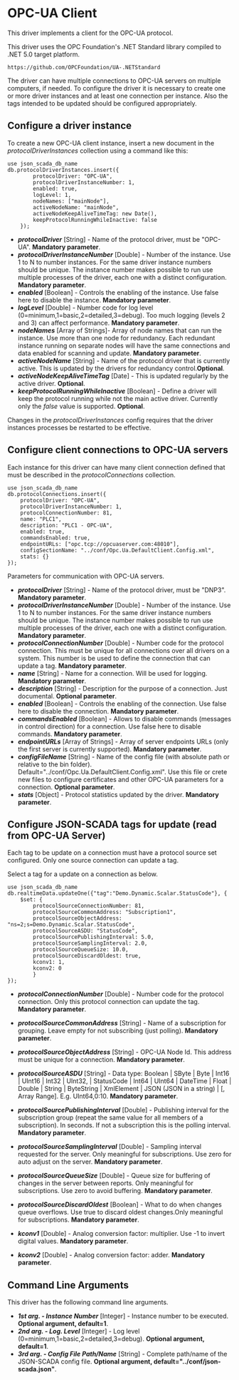 # OPC-UA Client

This driver implements a client for the OPC-UA protocol.

This driver uses the OPC Foundation's .NET Standard library compiled to .NET 5.0 target platform.

    https://github.com/OPCFoundation/UA-.NETStandard

The driver can have multiple connections to OPC-UA servers on multiple computers, if needed.
To configure the driver it is necessary to create one or more driver instances and at least one connection per instance. Also the tags intended to be updated should be configured appropriately.

##  Configure a driver instance

To create a new OPC-UA client instance, insert a new document in the _protocolDriverInstances_ collection using a command like this:

    use json_scada_db_name
    db.protocolDriverInstances.insert({
            protocolDriver: "OPC-UA",
            protocolDriverInstanceNumber: 1,
            enabled: true,
            logLevel: 1,
            nodeNames: ["mainNode"], 
            activeNodeName: "mainNode",
            activeNodeKeepAliveTimeTag: new Date(),
            keepProtocolRunningWhileInactive: false
        });

* _**protocolDriver**_ [String] - Name of the protocol driver, must be "OPC-UA". **Mandatory parameter**.
* _**protocolDriverInstanceNumber**_ [Double] - Number of the instance. Use 1 to N to number instances. For the same driver instance numbers should be unique. The instance number makes possible to run use multiple processes of the driver, each one with a distinct configuration. **Mandatory parameter**.
* _**enabled**_ [Boolean] - Controls the enabling of the instance. Use false here to disable the instance. **Mandatory parameter**.
* _**logLevel**_ [Double] - Number code for log level (0=minimum,1=basic,2=detailed,3=debug). Too much logging (levels 2 and 3) can affect performance. **Mandatory parameter**.
* _**nodeNames**_ [Array of Strings]- Array of node names that can run the instance. Use more than one node for redundancy. Each redundant instance running on separate nodes will have the same connections and data enabled for scanning and update. **Mandatory parameter**.
* _**activeNodeName**_ [String] - Name of the protocol driver that is currently active. This is updated by the drivers for redundancy control.**Optional**.
* _**activeNodeKeepAliveTimeTag**_ [Date] - This is updated regularly  by the active driver. **Optional**.
* _**keepProtocolRunningWhileInactive**_ [Boolean] - Define a driver will keep the protocol running while not the main active driver. Currently only the _false_ value is supported. **Optional**.

Changes in the _protocolDriverInstances_ config requires that the driver instances processes be restarted to be effective.

## Configure client connections to OPC-UA servers

Each instance for this driver can have many client connection defined that must be described in the _protocolConnections_ collection.

    use json_scada_db_name
    db.protocolConnections.insert({
        protocolDriver: "OPC-UA",
        protocolDriverInstanceNumber: 1,
        protocolConnectionNumber: 81,
        name: "PLC1",
        description: "PLC1 - OPC-UA",
        enabled: true,
        commandsEnabled: true,
        endpointURLs: ["opc.tcp://opcuaserver.com:48010"],
        configSectionName: "../conf/Opc.Ua.DefaultClient.Config.xml",
        stats: {}
    });

Parameters for communication with OPC-UA servers.
* _**protocolDriver**_ [String] - Name of the protocol driver, must be  "DNP3". **Mandatory parameter**.
* _**protocolDriverInstanceNumber**_ [Double] - Number of the instance. Use 1 to N to number instances. For the same driver instance numbers should be unique. The instance number makes possible to run use multiple processes of the driver, each one with a distinct configuration. **Mandatory parameter**.
* _**protocolConnectionNumber**_ [Double] - Number code for the protocol connection. This must be unique for all connections over all drivers on a system. This number is be used to define the connection that can update a tag. **Mandatory parameter**.
* _**name**_ [String] - Name for a connection. Will be used for logging. **Mandatory parameter**.
* _**description**_ [String] - Description for the purpose of a connection. Just documental. **Optional parameter**.
* _**enabled**_ [Boolean] - Controls the enabling of the connection. Use false here to disable the connection. **Mandatory parameter**.
* _**commandsEnabled**_ [Boolean] - Allows to disable commands (messages in control direction) for a connection. Use false here to disable commands. **Mandatory parameter**.
* _**endpointURLs**_ [Array of Strings] - Array of server endpoints URLs (only the first server is currently supported). **Mandatory parameter**.
* _**configFileName**_ [String] - Name of the config file (with absolute path or relative to the bin folder). Default="../conf/Opc.Ua.DefaultClient.Config.xml". Use this file or crete new files to configure certificates and other OPC-UA parameters for a connection. **Optional parameter**.
* _**stats**_ [Object] - Protocol statistics updated by the driver. **Mandatory parameter**.

## Configure JSON-SCADA tags for update (read from OPC-UA Server)

Each tag to be update on a connection must have a protocol source set configured. Only one source connection can update a tag.

Select a tag for a update on a connection as below.

    use json_scada_db_name
    db.realtimeData.updateOne({"tag":"Demo.Dynamic.Scalar.StatusCode"}, {
        $set: {
            protocolSourceConnectionNumber: 81,
            protocolSourceCommonAddress: "Subscription1",
            protocolSourceObjectAddress: "ns=2;s=Demo.Dynamic.Scalar.StatusCode",
            protocolSourceASDU: "StatusCode", 
            protocolSourcePublishingInterval: 5.0,
            protocolSourceSamplingInterval: 2.0,
            protocolSourceQueueSize: 10.0,
            protocolSourceDiscardOldest: true,
            kconv1: 1,
            kconv2: 0
            }
    });

* _**protocolConnectionNumber**_ [Double] - Number code for the protocol connection. Only this protocol connection can update the tag. **Mandatory parameter**.
* _**protocolSourceCommonAddress**_ [String] - Name of a subscription for grouping. Leave empty for not subscribing (just polling). **Mandatory parameter**.
* _**protocolSourceObjectAddress**_ [String] - OPC-UA Node Id. This address must be unique for a connection. **Mandatory parameter**.
* _**protocolSourceASDU**_ [String] - Data type: Boolean | SByte | Byte | Int16 | UInt16 | Int32 | UInt32, | StatusCode | Int64 | UInt64 | DateTime | Float | Double | String | ByteString | XmlElement | JSON (JSON in a string) | [, Array Range]. E.g. UInt64,0:10. **Mandatory parameter**.

* _**protocolSourcePublishingInterval**_ [Double] - Publishing interval for the subscription group (repeat the same value for all members of a subscription). In seconds. If not a subscription this is the polling interval. **Mandatory parameter**.
* _**protocolSourceSamplingInterval**_ [Double] - Sampling interval requested for the server. Only meaningful for subscriptions. Use zero for auto adjust on the server. **Mandatory parameter**.
* _**protocolSourceQueueSize**_ [Double] - Queue size for buffering of changes in the server between reports. Only meaningful for subscriptions. Use zero to avoid buffering. **Mandatory parameter**.
* _**protocolSourceDiscardOldest**_ [Boolean] - What to do when changes queue overflows. Use true to discard oldest changes.Only meaningful for subscriptions. **Mandatory parameter**.

* _**kconv1**_ [Double] - Analog conversion factor: multiplier. Use -1 to invert digital values. **Mandatory parameter**.
* _**kconv2**_ [Double] - Analog conversion factor: adder. **Mandatory parameter**.

## Command Line Arguments

This driver has the following command line arguments.

* _**1st arg. - Instance Number**_ [Integer] - Instance number to be executed. **Optional argument, default=1**.
* _**2nd arg. - Log. Level**_ [Integer] - Log level (0=minimum,1=basic,2=detailed,3=debug). **Optional argument, default=1**.
* _**3rd arg. - Config File Path/Name**_ [String] - Complete path/name of the JSON-SCADA config file. **Optional argument, default="../conf/json-scada.json"**.
